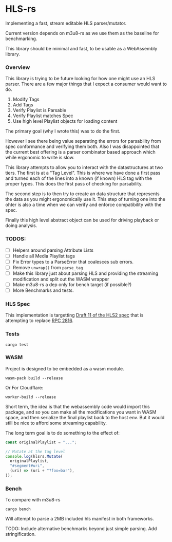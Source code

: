 # HLS-rs

Implementing a fast, stream editable HLS parser/mutator.

Current version depends on m3u8-rs as we use them as the baseline for benchmarking.

This library should be minimal and fast, to be usable as a WebAssembly library.

### Overview

This library is trying to be future looking for how one might use an HLS parser.  There are a few major
things that I expect a consumer would want to do.

1. Modify Tags
2. Add Tags
3. Verify Playlist is Parsable
4. Verify Playlist matches Spec
5. Use high level Playlist objects for loading content

The primary goal (why I wrote this) was to do the first.

However I see there being value separating the errors for parsability from spec conformance and verifying
them both.  Also I was disappointed that the current best offering is a parser combinator based approach
which while ergonomic to write is slow.

This library attempts to allow you to interact with the datastructures at two tiers.  The first is at a "Tag Level".  This is where we have done a first pass and turned each of the lines into a known (if known) HLS tag with the proper types.  This does the first pass of checking for parsability.

The second step is to then try to create an data structure that represents the data as you might ergonomically use it.  This step of turning one into the ohter is also a time when we can verify and enforce compatibility with the spec.

Finally this high level abstract object can be used for driving playback or doing analysis.


### TODOS:
- [ ] Helpers around parsing Attribute Lists
- [ ] Handle all Media Playlist tags
- [ ] Fix Error types to a ParseError that coalesces sub errors.
- [ ] Remove `unwrap()` from `parse_tag`
- [ ] Make this library just about parsing HLS and providing the streaming modification and split out the WASM wrapper
- [ ] Make m3u8-rs a dep only for bench target (if possible?)
- [ ] More Benchmarks and tests.

### HLS Spec
This implementation is targetting [Draft 11 of the HLS2 spec](https://datatracker.ietf.org/doc/html/draft-pantos-hls-rfc8216bis) that is attempting to replace [RPC 2816](https://datatracker.ietf.org/doc/html/rfc8216).

### Tests

```
cargo test
```

### WASM
Project is designed to be embedded as a wasm module.

```
wasm-pack build --release
```

Or For Cloudflare:
```
worker-build --release
```

Short term, the idea is that the webassembly code would import this package, and so you can make all the
modifications you want in WASM space, and then serialize the final playlist back to the host env.  But it
would still be nice to afford some streaming capability.


The long term goal is to do something to the effect of:
```javascript
const originalPlaylist = "...";

// Mutate at the tag level
console.log(hlsrs.Mutate(
  originalPlaylist, 
  "#segment#uri",
  (uri) => (uri + "?foo=bar"),
));
```

### Bench
To compare with m3u8-rs
```
cargo bench
```

Will attempt to parse a 2MB included hls manifest in both frameworks.

TODO: Include alternative benchmarks beyond just simple parsing.  Add stringification.
